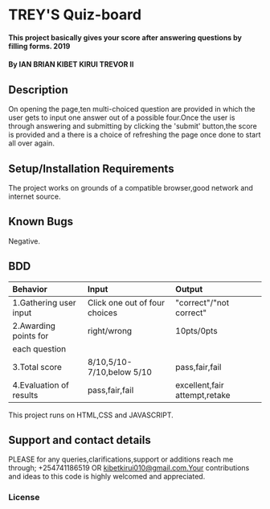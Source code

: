 # TREY'S Quiz-board
#### This project basically gives your score after answering questions by filling forms. 2019
#### By **IAN BRIAN KIBET KIRUI TREVOR II**
## Description
On opening the page,ten multi-choiced question are provided in which the user gets to input one answer out of a possible four.Once the user is through answering and submitting by clicking the 'submit' button,the score is   provided and a there is a choice of refreshing the page once done to start all over again.
## Setup/Installation Requirements
The project works on grounds of a compatible browser,good network and internet source.
## Known Bugs
Negative.
## BDD

| Behavior             | Input                        | Output                      |
| :--------------------| :----------------------------| :---------------------------|
| 1.Gathering user input | Click one out of four choices| "correct"/"not correct"     |
| 2.Awarding points for  |right/wrong                   |  10pts/0pts                 |
| each question        |                              |                             |
| 3.Total score          | 8/10,5/10-7/10,below 5/10    | pass,fair,fail               |
|  4.Evaluation of results | pass,fair,fail               | excellent,fair attempt,retake |
This project runs on HTML,CSS and JAVASCRIPT.
## Support and contact details
 PLEASE for any queries,clarifications,support or additions reach me through; +254741186519 OR kibetkirui010@gmail.com.Your contributions and ideas to this code is highly welcomed and appreciated.
### License
